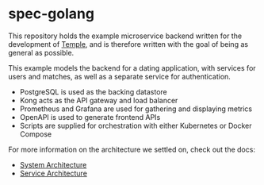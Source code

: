 # spec-golang

This repository holds the example microservice backend written for the development of [Temple](https://github.com/TempleEight/temple), and is therefore written with the goal of being as general as possible.

This example models the backend for a dating application, with services for users and matches, as well as a separate service for authentication.
* PostgreSQL is used as the backing datastore
* Kong acts as the API gateway and load balancer
* Prometheus and Grafana are used for gathering and displaying metrics
* OpenAPI is used to generate frontend APIs
* Scripts are supplied for orchestration with either Kubernetes or Docker Compose

For more information on the architecture we settled on, check out the docs:
* [System Architecture](https://templeeight.github.io/temple-docs/docs/arch/system)
* [Service Architecture](https://templeeight.github.io/temple-docs/docs/arch/service)

